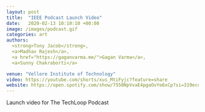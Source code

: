 ```yaml
---
layout: post
title:  "IEEE Podcast Launch Video"
date:   2020-02-13 10:10:10 +00:00
image: /images/podcast.gif
categories: art
authors: 
  <strong>Tony Jacob</strong>,
  <a>Madhav Rajesh</a>,
  <a href="https://gaganvarma.me/">Gagan Varma</a>,
  <a>Sunny Chakraborti</a>

venue: "Vellore Institute of Technology"
video: https://youtube.com/shorts/xus_MtiFyjc?feature=share
website: https://open.spotify.com/show/7550NpVvaE4pgaOvYo6xCp?si=319ecd13ae614fc3
---
```

Launch video for The TechLoop Podcast
